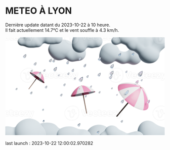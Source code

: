 # METEO À LYON

Dernière update datant du 2023-10-22 à 10 heure.  
Il fait actuellement 14.7°C et le vent souffle à 4.3 km/h.      

![](./.github/rain.png)

last launch : 2023-10-22 12:00:02.970282
